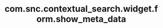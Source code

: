 ---
weight: 26
layout: page
title: com.snc.contextual_search.widget.form.show_meta_data
description: ""
value: "true"
---